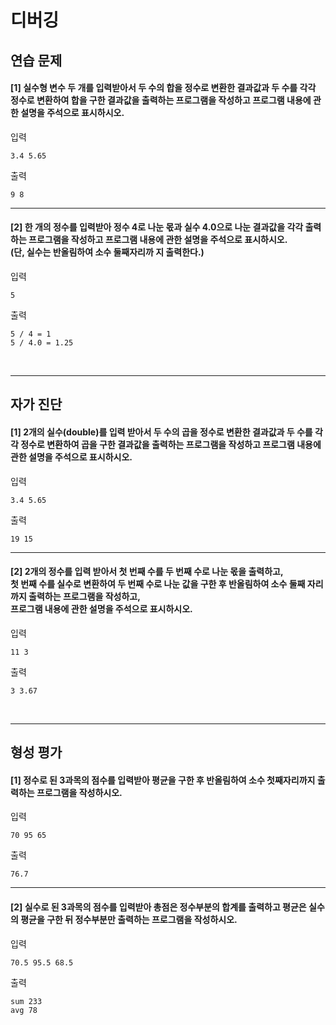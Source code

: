 # 디버깅

## 연습 문제

#### [1] 실수형 변수 두 개를 입력받아서 두 수의 합을 정수로 변환한 결과값과 두 수를 각각 정수로 변환하여 합을 구한 결과값을 출력하는 프로그램을 작성하고 프로그램 내용에 관한 설명을 주석으로 표시하시오.
입력
```
3.4 5.65
```
출력
```
9 8
```
---
#### [2] 한 개의 정수를 입력받아 정수 4로 나눈 몫과 실수 4.0으로 나눈 결과값을 각각 출력하는 프로그램을 작성하고 프로그램 내용에 관한 설명을 주석으로 표시하시오.<br>(단, 실수는 반올림하여 소수 둘째자리까 지 출력한다.)
입력
```
5
```
출력
```
5 / 4 = 1
5 / 4.0 = 1.25
```
<br>

---
## 자가 진단

#### [1] 2개의 실수(double)를 입력 받아서 두 수의 곱을 정수로 변환한 결과값과 두 수를 각각 정수로 변환하여 곱을 구한 결과값을 출력하는 프로그램을 작성하고 프로그램 내용에 관한 설명을 주석으로 표시하시오.
입력
```
3.4 5.65
```
출력
```
19 15
```
---
#### [2] 2개의 정수를 입력 받아서 첫 번째 수를 두 번째 수로 나눈 몫을 출력하고,<br>첫 번째 수를 실수로 변환하여 두 번째 수로 나눈 값을 구한 후 반올림하여 소수 둘째 자리까지 출력하는 프로그램을 작성하고,<br>프로그램 내용에 관한 설명을 주석으로 표시하시오.
입력
```
11 3
```
출력
```
3 3.67
```
<br>

---
## 형성 평가

#### [1] 정수로 된 3과목의 점수를 입력받아 평균을 구한 후 반올림하여 소수 첫째자리까지 출력하는 프로그램을 작성하시오.
입력
```
70 95 65
```
출력
```
76.7
```
---
#### [2] 실수로 된 3과목의 점수를 입력받아 총점은 정수부분의 합계를 출력하고 평균은 실수의 평균을 구한 뒤 정수부분만 출력하는 프로그램을 작성하시오.
입력
```
70.5 95.5 68.5
```
출력
```
sum 233
avg 78
```